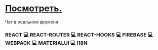<h1><a href='https://diniso4ka.github.io/realtime-chat/'>Посмотреть.</a></h1>
Чат в реальном времени.


<h3>REACT 💻 REACT-ROUTER 💻 REACT-HOOKS 💻 FIREBASE 💻 WEBPACK 💻 MATERIALUI 💻 I18N</h3>

